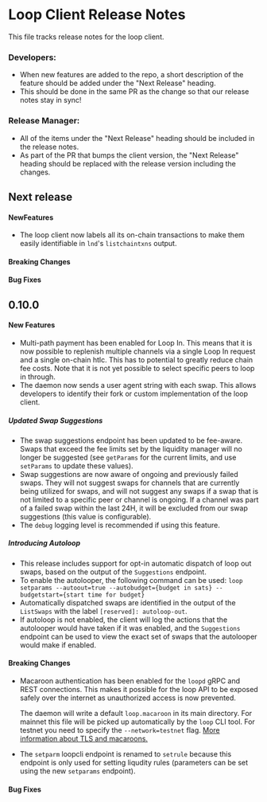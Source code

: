 # Loop Client Release Notes
This file tracks release notes for the loop client. 

### Developers: 
* When new features are added to the repo, a short description of the feature should be added under the "Next Release" heading.
* This should be done in the same PR as the change so that our release notes stay in sync!

### Release Manager: 
* All of the items under the "Next Release" heading should be included in the release notes.
* As part of the PR that bumps the client version, the "Next Release" heading should be replaced with the release version including the changes.

## Next release

#### NewFeatures

* The loop client now labels all its on-chain transactions to make them easily
  identifiable in `lnd`'s `listchaintxns` output.

#### Breaking Changes

#### Bug Fixes

## 0.10.0

#### New Features

* Multi-path payment has been enabled for Loop In. This means that it is now possible
  to replenish multiple channels via a single Loop In request and a single on-chain htlc.
  This has to potential to greatly reduce chain fee costs. Note that it is not yet possible
  to select specific peers to loop in through.
* The daemon now sends a user agent string with each swap. This allows
  developers to identify their fork or custom implementation of the loop client.

##### Updated Swap Suggestions
* The swap suggestions endpoint has been updated to be fee-aware. Swaps that 
  exceed the fee limits set by the liquidity manager will no longer be 
  suggested (see `getParams` for the current limits, and use `setParams` to 
  update these values). 
* Swap suggestions are now aware of ongoing and previously failed swaps. They 
  will not suggest swaps for channels that are currently being utilized for 
  swaps, and will not suggest any swaps if a swap that is not limited to a 
  specific peer or channel is ongoing. If a channel was part of a failed swap 
  within the last 24H, it will be excluded from our swap suggestions (this 
  value is configurable).
* The `debug` logging level is recommended if using this feature.

##### Introducing Autoloop
* This release includes support for opt-in automatic dispatch of loop out swaps, 
  based on the output of the `Suggestions` endpoint. 
* To enable the autolooper, the following command can be used: 
  `loop setparams --autoout=true --autobudget={budget in sats} --budgetstart={start time for budget}`
* Automatically dispatched swaps are identified in the output of the 
  `ListSwaps` with the label `[reserved]: autoloop-out`. 
* If autoloop is not enabled, the client will log the actions that the 
  autolooper would have taken if it was enabled, and the `Suggestions` endpoint
  can be used to view the exact set of swaps that the autolooper would make if 
  enabled. 

#### Breaking Changes

* Macaroon authentication has been enabled for the `loopd` gRPC and REST
  connections. This makes it possible for the loop API to be exposed safely over
  the internet as unauthorized access is now prevented.
  
  The daemon will write a default `loop.macaroon` in its main directory. For
  mainnet this file will be picked up automatically by the `loop` CLI tool. For
  testnet you need to specify the `--network=testnet` flag.
  [More information about TLS and macaroons.](README.md#authentication-and-transport-security)

* The `setparm` loopcli endpoint is renamed to `setrule` because this endpoint 
  is only used for setting liqudity rules (parameters can be set using the new 
  `setparams` endpoint).

#### Bug Fixes